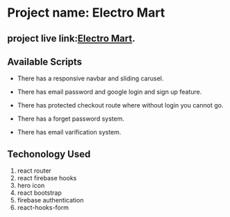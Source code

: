 # Project name: Electro Mart

## project live link:[Electro Mart](https://electro-mart-36ca8.web.app/).

## Available Scripts

- There has a responsive navbar and sliding carusel.

- There has email password and google login and sign up feature.
- There has protected checkout route where without login you cannot go.
- There has a forget password system.
- There has email varification system.

## Techonology Used

1. react router
2. react firebase hooks
3. hero icon
4. react bootstrap
5. firebase authentication
6. react-hooks-form
